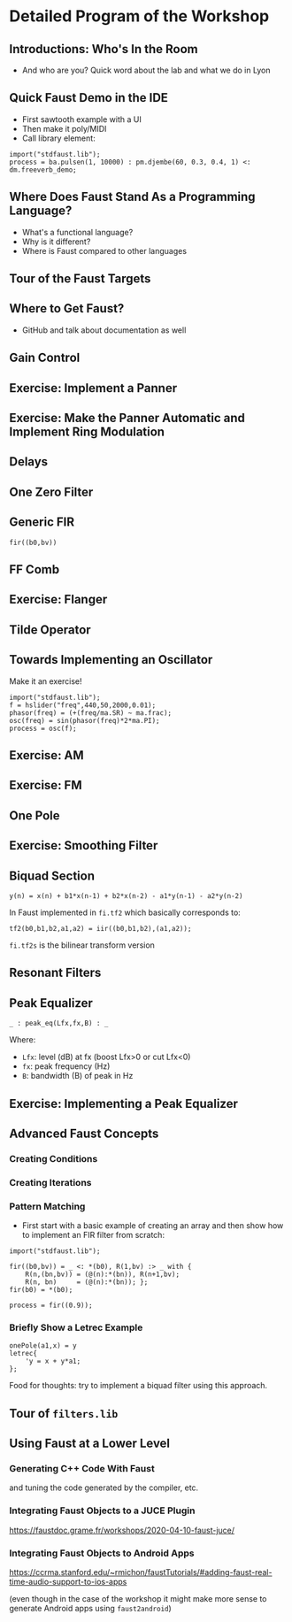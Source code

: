 # Detailed Program of the Workshop

## Introductions: Who's In the Room

* And who are you? Quick word about the lab and what we do in Lyon

## Quick Faust Demo in the IDE

* First sawtooth example with a UI
* Then make it poly/MIDI
* Call library element:

```
import("stdfaust.lib");
process = ba.pulsen(1, 10000) : pm.djembe(60, 0.3, 0.4, 1) <: dm.freeverb_demo;
```

## Where Does Faust Stand As a Programming Language?

* What's a functional language?
* Why is it different?
* Where is Faust compared to other languages

## Tour of the Faust Targets 

## Where to Get Faust?

* GitHub and talk about documentation as well

## Gain Control

## Exercise: Implement a Panner

## Exercise: Make the Panner Automatic and Implement Ring Modulation

## Delays

## One Zero Filter

## Generic FIR

```
fir((b0,bv))
```

## FF Comb

## Exercise: Flanger

## Tilde Operator

## Towards Implementing an Oscillator

Make it an exercise!

```
import("stdfaust.lib");
f = hslider("freq",440,50,2000,0.01);
phasor(freq) = (+(freq/ma.SR) ~ ma.frac);
osc(freq) = sin(phasor(freq)*2*ma.PI);
process = osc(f);
```

## Exercise: AM 

## Exercise: FM

## One Pole

## Exercise: Smoothing Filter

## Biquad Section

```
y(n) = x(n) + b1*x(n-1) + b2*x(n-2) - a1*y(n-1) - a2*y(n-2)
```

In Faust implemented in `fi.tf2` which basically corresponds to:

```
tf2(b0,b1,b2,a1,a2) = iir((b0,b1,b2),(a1,a2));
```

`fi.tf2s` is the bilinear transform version

## Resonant Filters

## Peak Equalizer

```
_ : peak_eq(Lfx,fx,B) : _
```

Where:

* `Lfx`: level (dB) at fx (boost Lfx>0 or cut Lfx<0)
* `fx`: peak frequency (Hz)
* `B`: bandwidth (B) of peak in Hz

## Exercise: Implementing a Peak Equalizer

## Advanced Faust Concepts

### Creating Conditions

### Creating Iterations

### Pattern Matching

* First start with a basic example of creating an array and then show how to implement an FIR filter from scratch:

```
import("stdfaust.lib");

fir((b0,bv)) = _ <: *(b0), R(1,bv) :> _ with {
	R(n,(bn,bv)) = (@(n):*(bn)), R(n+1,bv);
	R(n, bn)     = (@(n):*(bn)); };
fir(b0) = *(b0);

process = fir((0.9));
```

### Briefly Show a Letrec Example

```
onePole(a1,x) = y
letrec{
    'y = x + y*a1;
};
```

Food for thoughts: try to implement a biquad filter using this approach.

## Tour of `filters.lib`

## Using Faust at a Lower Level

### Generating C++ Code With Faust

and tuning the code generated by the compiler, etc.

### Integrating Faust Objects to a JUCE Plugin

<https://faustdoc.grame.fr/workshops/2020-04-10-faust-juce/>

### Integrating Faust Objects to Android Apps

<https://ccrma.stanford.edu/~rmichon/faustTutorials/#adding-faust-real-time-audio-support-to-ios-apps>

(even though in the case of the workshop it might make more sense to generate Android apps using `faust2android`)
